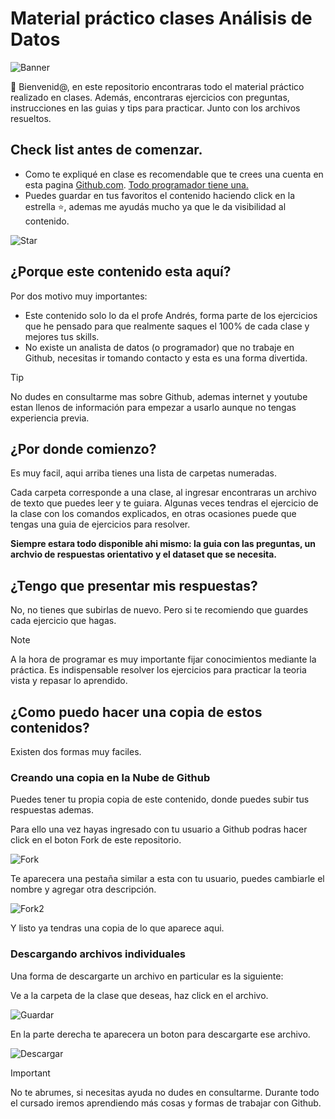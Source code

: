 # Material práctico clases Análisis de Datos

![Banner](https://github.com/Andresmup/recursos-analisis-datos/assets/77512331/111c233c-64ff-4f89-a111-916701038659)


👋​ Bienvenid@, en este repositorio encontraras todo el material práctico realizado en clases.
Además, encontraras ejercicios con preguntas, instrucciones en las guias y tips para practicar. Junto con los archivos resueltos.

## Check list antes de comenzar.
 - Como te expliqué en clase es recomendable que te crees una cuenta en esta pagina [Github.com](https://github.com/). <ins>Todo programador tiene una.</ins>
 - Puedes guardar en tus favoritos el contenido haciendo click en la estrella ⭐​, ademas me ayudás mucho ya que le da visibilidad al contenido.

![Star](https://github.com/Andresmup/recursos-analisis-datos/assets/77512331/fc9ad4b7-6a74-44c9-9b1b-9921c3e25f34)

## ¿Porque este contenido esta aquí?

Por dos motivo muy importantes:

- Este contenido solo lo da el profe Andrés, forma parte de los ejercicios que he pensado para que realmente saques el 100% de cada clase y mejores tus skills.
- No existe un analista de datos (o programador) que no trabaje en Github, necesitas ir tomando contacto y esta es una forma divertida.

> [!TIP]
> No dudes en consultarme mas sobre Github, ademas internet y youtube estan llenos de información para empezar a usarlo aunque no tengas experiencia previa.

## ¿Por donde comienzo?

Es muy facil, aqui arriba tienes una lista de carpetas numeradas.

Cada carpeta corresponde a una clase, al ingresar encontraras un archivo de texto que puedes leer y te guiara.
Algunas veces tendras el ejercicio de la clase con los comandos explicados, en otras ocasiones puede que tengas una guia de ejercicios para resolver.

**Siempre estara todo disponible ahi mismo: la guia con las preguntas, un archvio de respuestas orientativo y el dataset que se necesita.**

## ¿Tengo que presentar mis respuestas?

No, no tienes que subirlas de nuevo. Pero si te recomiendo que guardes cada ejercicio que hagas.

> [!NOTE]  
> A la hora de programar es muy importante fijar conocimientos mediante la práctica. Es indispensable resolver los ejercicios para practicar la teoria vista y repasar lo aprendido.

## ¿Como puedo hacer una copia de estos contenidos?

Existen dos formas muy faciles.

### Creando una copia en la Nube de Github

Puedes tener tu propia copia de este contenido, donde puedes subir tus respuestas ademas.

Para ello una vez hayas ingresado con tu usuario a Github podras hacer click en el boton Fork de este repositorio.

![Fork](https://github.com/Andresmup/recursos-analisis-datos/assets/77512331/d0a46872-a1a7-4f65-8f3f-36a7b1bdcb82)

Te aparecera una pestaña similar a esta con tu usuario, puedes cambiarle el nombre y agregar otra descripción.

![Fork2](https://github.com/Andresmup/recursos-analisis-datos/assets/77512331/69ec0213-64ad-41d7-9d3d-b84c31e780f4)

Y listo ya tendras una copia de lo que aparece aqui.

### Descargando archivos individuales

Una forma de descargarte un archivo en particular es la siguiente:

Ve a la carpeta de la clase que deseas, haz click en el archivo.

![Guardar](https://github.com/Andresmup/recursos-analisis-datos/assets/77512331/5ba1dd46-23b6-430c-b443-7deb13fb1394)

En la parte derecha te aparecera un boton para descargarte ese archivo.

![Descargar](https://github.com/Andresmup/recursos-analisis-datos/assets/77512331/8cf3b2f2-b486-4985-b344-a02010110c10)

> [!IMPORTANT]  
> No te abrumes, si necesitas ayuda no dudes en consultarme. Durante todo el cursado iremos aprendiendo más cosas y formas de trabajar con Github.




